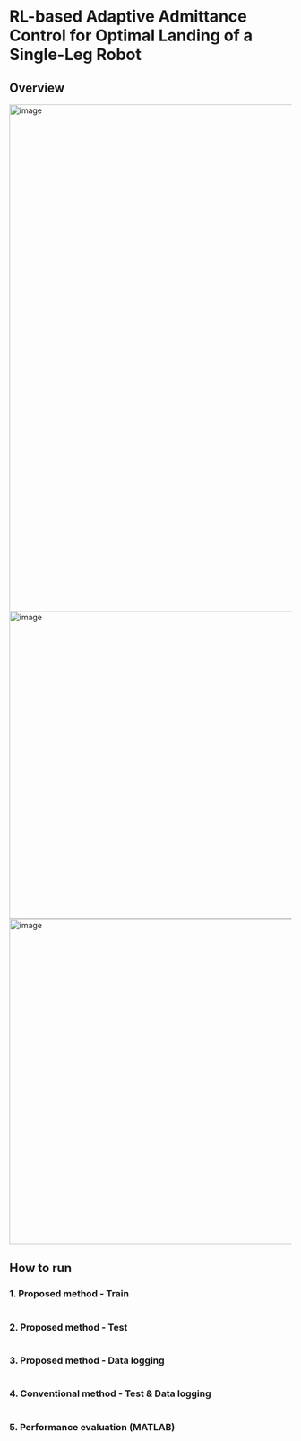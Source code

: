 # RL-based Adaptive Admittance Control for Optimal Landing of a Single-Leg Robot

## Overview
<img width="2187" height="903" alt="image" src="https://github.com/user-attachments/assets/d6e03bf6-c3dd-48ac-a9a3-6d28f126a8c0" />
<img width="1441" height="549" alt="image" src="https://github.com/user-attachments/assets/2ce9038c-a2de-42f7-8950-26b9cdd47bf8" />
<img width="1480" height="580" alt="image" src="https://github.com/user-attachments/assets/9e2ed8df-d725-466a-962f-938b49b9ba54" />

## How to run
### 1. Proposed method - Train
```bash
```
### 2. Proposed method - Test
```bash
```
### 3. Proposed method - Data logging
```bash
```
### 4. Conventional method - Test & Data logging
```bash
```
### 5. Performance evaluation (MATLAB)
```bash
```
